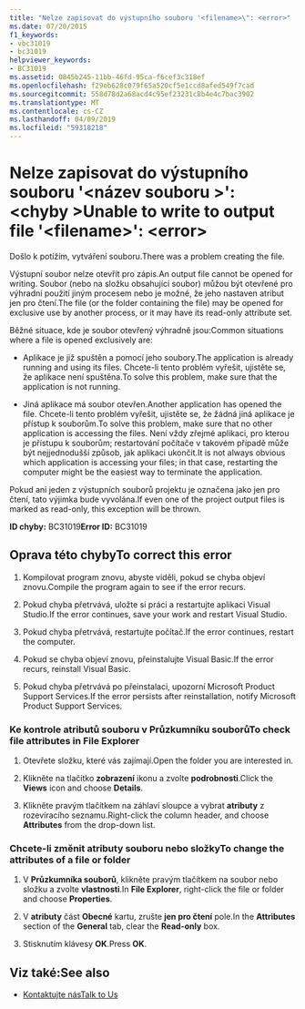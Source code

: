 ```yaml
---
title: "Nelze zapisovat do výstupního souboru '<filename>\": <error>"
ms.date: 07/20/2015
f1_keywords:
- vbc31019
- bc31019
helpviewer_keywords:
- BC31019
ms.assetid: 0845b245-11bb-46fd-95ca-f6cef3c318ef
ms.openlocfilehash: f29eb628c079f65a520cf5e1ccd8afed549f7cad
ms.sourcegitcommit: 558d78d2a68acd4c95ef23231c8b4e4c7bac3902
ms.translationtype: MT
ms.contentlocale: cs-CZ
ms.lasthandoff: 04/09/2019
ms.locfileid: "59318218"
---
```

# <a name="unable-to-write-to-output-file-filename-error"></a><span data-ttu-id="b0f0d-102">Nelze zapisovat do výstupního souboru '\<název souboru >': \<chyby ></span><span class="sxs-lookup"><span data-stu-id="b0f0d-102">Unable to write to output file '\<filename>': \<error></span></span>
<span data-ttu-id="b0f0d-103">Došlo k potížím, vytváření souboru.</span><span class="sxs-lookup"><span data-stu-id="b0f0d-103">There was a problem creating the file.</span></span>  
  
 <span data-ttu-id="b0f0d-104">Výstupní soubor nelze otevřít pro zápis.</span><span class="sxs-lookup"><span data-stu-id="b0f0d-104">An output file cannot be opened for writing.</span></span> <span data-ttu-id="b0f0d-105">Soubor (nebo na složku obsahující soubor) můžou být otevřené pro výhradní použití jiným procesem nebo je možné, že jeho nastaven atribut jen pro čtení.</span><span class="sxs-lookup"><span data-stu-id="b0f0d-105">The file (or the folder containing the file) may be opened for exclusive use by another process, or it may have its read-only attribute set.</span></span>  
  
 <span data-ttu-id="b0f0d-106">Běžné situace, kde je soubor otevřený výhradně jsou:</span><span class="sxs-lookup"><span data-stu-id="b0f0d-106">Common situations where a file is opened exclusively are:</span></span>  
  
-   <span data-ttu-id="b0f0d-107">Aplikace je již spuštěn a pomocí jeho soubory.</span><span class="sxs-lookup"><span data-stu-id="b0f0d-107">The application is already running and using its files.</span></span> <span data-ttu-id="b0f0d-108">Chcete-li tento problém vyřešit, ujistěte se, že aplikace není spuštěna.</span><span class="sxs-lookup"><span data-stu-id="b0f0d-108">To solve this problem, make sure that the application is not running.</span></span>  
  
-   <span data-ttu-id="b0f0d-109">Jiná aplikace má soubor otevřen.</span><span class="sxs-lookup"><span data-stu-id="b0f0d-109">Another application has opened the file.</span></span> <span data-ttu-id="b0f0d-110">Chcete-li tento problém vyřešit, ujistěte se, že žádná jiná aplikace je přístup k souborům.</span><span class="sxs-lookup"><span data-stu-id="b0f0d-110">To solve this problem, make sure that no other application is accessing the files.</span></span> <span data-ttu-id="b0f0d-111">Není vždy zřejmé aplikaci, pro kterou je přístupu k souborům; restartování počítače v takovém případě může být nejjednodušší způsob, jak aplikaci ukončit.</span><span class="sxs-lookup"><span data-stu-id="b0f0d-111">It is not always obvious which application is accessing your files; in that case, restarting the computer might be the easiest way to terminate the application.</span></span>  
  
 <span data-ttu-id="b0f0d-112">Pokud ani jeden z výstupních souborů projektu je označena jako jen pro čtení, tato výjimka bude vyvolána.</span><span class="sxs-lookup"><span data-stu-id="b0f0d-112">If even one of the project output files is marked as read-only, this exception will be thrown.</span></span>  
  
 <span data-ttu-id="b0f0d-113">**ID chyby:** BC31019</span><span class="sxs-lookup"><span data-stu-id="b0f0d-113">**Error ID:** BC31019</span></span>  
  
## <a name="to-correct-this-error"></a><span data-ttu-id="b0f0d-114">Oprava této chyby</span><span class="sxs-lookup"><span data-stu-id="b0f0d-114">To correct this error</span></span>  
  
1. <span data-ttu-id="b0f0d-115">Kompilovat program znovu, abyste viděli, pokud se chyba objeví znovu.</span><span class="sxs-lookup"><span data-stu-id="b0f0d-115">Compile the program again to see if the error recurs.</span></span>  
  
2. <span data-ttu-id="b0f0d-116">Pokud chyba přetrvává, uložte si práci a restartujte aplikaci Visual Studio.</span><span class="sxs-lookup"><span data-stu-id="b0f0d-116">If the error continues, save your work and restart Visual Studio.</span></span>  
  
3. <span data-ttu-id="b0f0d-117">Pokud chyba přetrvává, restartujte počítač.</span><span class="sxs-lookup"><span data-stu-id="b0f0d-117">If the error continues, restart the computer.</span></span>  
  
4. <span data-ttu-id="b0f0d-118">Pokud se chyba objeví znovu, přeinstalujte Visual Basic.</span><span class="sxs-lookup"><span data-stu-id="b0f0d-118">If the error recurs, reinstall Visual Basic.</span></span>  
  
5. <span data-ttu-id="b0f0d-119">Pokud chyba přetrvává po přeinstalaci, upozorní Microsoft Product Support Services.</span><span class="sxs-lookup"><span data-stu-id="b0f0d-119">If the error persists after reinstallation, notify Microsoft Product Support Services.</span></span>  
  
### <a name="to-check-file-attributes-in-file-explorer"></a><span data-ttu-id="b0f0d-120">Ke kontrole atributů souboru v Průzkumníku souborů</span><span class="sxs-lookup"><span data-stu-id="b0f0d-120">To check file attributes in File Explorer</span></span>  
  
1. <span data-ttu-id="b0f0d-121">Otevřete složku, které vás zajímají.</span><span class="sxs-lookup"><span data-stu-id="b0f0d-121">Open the folder you are interested in.</span></span>  
  
2. <span data-ttu-id="b0f0d-122">Klikněte na tlačítko **zobrazení** ikonu a zvolte **podrobnosti**.</span><span class="sxs-lookup"><span data-stu-id="b0f0d-122">Click the **Views** icon and choose **Details**.</span></span>  
  
3. <span data-ttu-id="b0f0d-123">Klikněte pravým tlačítkem na záhlaví sloupce a vybrat **atributy** z rozevíracího seznamu.</span><span class="sxs-lookup"><span data-stu-id="b0f0d-123">Right-click the column header, and choose **Attributes** from the drop-down list.</span></span>  
  
### <a name="to-change-the-attributes-of-a-file-or-folder"></a><span data-ttu-id="b0f0d-124">Chcete-li změnit atributy souboru nebo složky</span><span class="sxs-lookup"><span data-stu-id="b0f0d-124">To change the attributes of a file or folder</span></span>  
  
1. <span data-ttu-id="b0f0d-125">V **Průzkumníka souborů**, klikněte pravým tlačítkem na soubor nebo složku a zvolte **vlastnosti**.</span><span class="sxs-lookup"><span data-stu-id="b0f0d-125">In **File Explorer**, right-click the file or folder and choose **Properties**.</span></span>  
  
2. <span data-ttu-id="b0f0d-126">V **atributy** část **Obecné** kartu, zrušte **jen pro čtení** pole.</span><span class="sxs-lookup"><span data-stu-id="b0f0d-126">In the **Attributes** section of the **General** tab, clear the **Read-only** box.</span></span>  
  
3. <span data-ttu-id="b0f0d-127">Stisknutím klávesy **OK**.</span><span class="sxs-lookup"><span data-stu-id="b0f0d-127">Press **OK**.</span></span>  
  
## <a name="see-also"></a><span data-ttu-id="b0f0d-128">Viz také:</span><span class="sxs-lookup"><span data-stu-id="b0f0d-128">See also</span></span>

- [<span data-ttu-id="b0f0d-129">Kontaktujte nás</span><span class="sxs-lookup"><span data-stu-id="b0f0d-129">Talk to Us</span></span>](/visualstudio/ide/talk-to-us)
